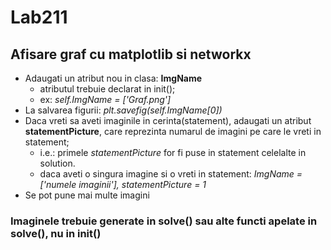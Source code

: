 # Lab211

## Afisare graf cu matplotlib si networkx

* Adaugati un atribut nou in clasa: **ImgName**
  * atributul trebuie declarat in init();
  * ex: *self.ImgName = ['Graf.png']*
* La salvarea figurii: *plt.savefig(self.ImgName[0])*
* Daca vreti sa aveti imaginile in cerinta(statement), adaugati un atribut **statementPicture**, care reprezinta numarul de imagini pe care le vreti in statement;
  * i.e.: primele *statementPicture* for fi puse in statement celelalte in solution.
  * daca aveti o singura imagine si o vreti in statement: *ImgName = ['numele imaginii'], statementPicture = 1*
* Se pot pune mai multe imagini  
### Imaginele trebuie generate in solve() sau alte functi apelate in solve(), nu in init()
